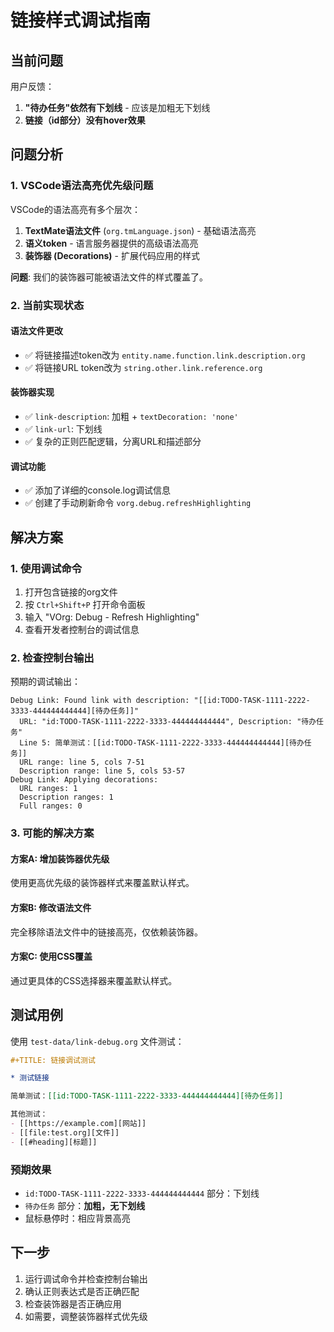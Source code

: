 # 链接样式调试指南

## 当前问题

用户反馈：
1. **"待办任务"依然有下划线** - 应该是加粗无下划线
2. **链接（id部分）没有hover效果**

## 问题分析

### 1. VSCode语法高亮优先级问题

VSCode的语法高亮有多个层次：
1. **TextMate语法文件** (`org.tmLanguage.json`) - 基础语法高亮
2. **语义token** - 语言服务器提供的高级语法高亮  
3. **装饰器 (Decorations)** - 扩展代码应用的样式

**问题**: 我们的装饰器可能被语法文件的样式覆盖了。

### 2. 当前实现状态

#### 语法文件更改
- ✅ 将链接描述token改为 `entity.name.function.link.description.org`
- ✅ 将链接URL token改为 `string.other.link.reference.org`

#### 装饰器实现
- ✅ `link-description`: 加粗 + `textDecoration: 'none'`
- ✅ `link-url`: 下划线
- ✅ 复杂的正则匹配逻辑，分离URL和描述部分

#### 调试功能
- ✅ 添加了详细的console.log调试信息
- ✅ 创建了手动刷新命令 `vorg.debug.refreshHighlighting`

## 解决方案

### 1. 使用调试命令

1. 打开包含链接的org文件
2. 按 `Ctrl+Shift+P` 打开命令面板
3. 输入 "VOrg: Debug - Refresh Highlighting"
4. 查看开发者控制台的调试信息

### 2. 检查控制台输出

预期的调试输出：
```
Debug Link: Found link with description: "[[id:TODO-TASK-1111-2222-3333-444444444444][待办任务]]"
  URL: "id:TODO-TASK-1111-2222-3333-444444444444", Description: "待办任务"
  Line 5: 简单测试：[[id:TODO-TASK-1111-2222-3333-444444444444][待办任务]]
  URL range: line 5, cols 7-51
  Description range: line 5, cols 53-57
Debug Link: Applying decorations:
  URL ranges: 1
  Description ranges: 1
  Full ranges: 0
```

### 3. 可能的解决方案

#### 方案A: 增加装饰器优先级
使用更高优先级的装饰器样式来覆盖默认样式。

#### 方案B: 修改语法文件
完全移除语法文件中的链接高亮，仅依赖装饰器。

#### 方案C: 使用CSS覆盖
通过更具体的CSS选择器来覆盖默认样式。

## 测试用例

使用 `test-data/link-debug.org` 文件测试：

```org
#+TITLE: 链接调试测试

* 测试链接

简单测试：[[id:TODO-TASK-1111-2222-3333-444444444444][待办任务]]

其他测试：
- [[https://example.com][网站]]
- [[file:test.org][文件]]  
- [[#heading][标题]]
```

### 预期效果

- `id:TODO-TASK-1111-2222-3333-444444444444` 部分：下划线
- `待办任务` 部分：**加粗，无下划线**
- 鼠标悬停时：相应背景高亮

## 下一步

1. 运行调试命令并检查控制台输出
2. 确认正则表达式是否正确匹配
3. 检查装饰器是否正确应用
4. 如需要，调整装饰器样式优先级 
